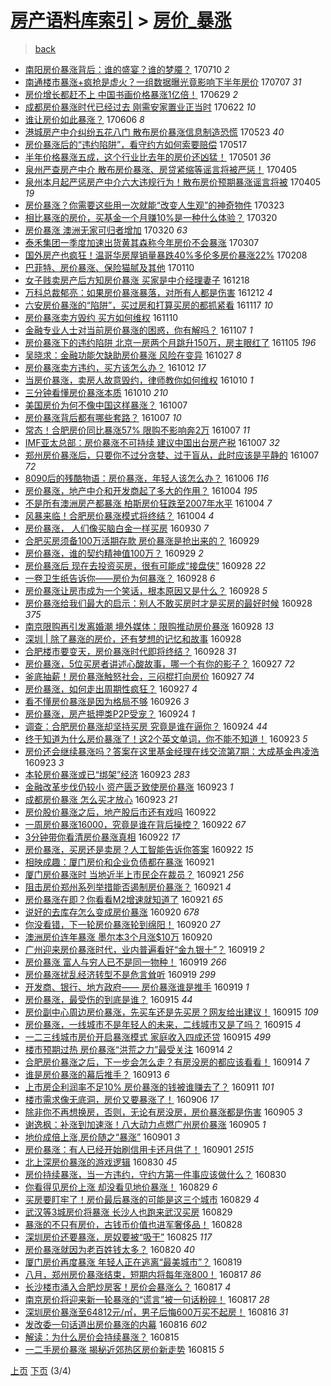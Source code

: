 [房产语料库索引](../../README.md)  > [房价_暴涨](房价_暴涨.md)
====
> [back](../README.md)

- [南阳房价暴涨背后：谁的盛宴？谁的梦魇？](http://jkwz.applinzi.com/ittc/6984717019801715717.html#%E5%8D%97%E9%98%B3%E6%88%BF%E4%BB%B7%E6%9A%B4%E6%B6%A8%E8%83%8C%E5%90%8E%EF%BC%9A%E8%B0%81%E7%9A%84%E7%9B%9B%E5%AE%B4%EF%BC%9F%E8%B0%81%E7%9A%84%E6%A2%A6%E9%AD%87%EF%BC%9F) 170710 *2* 
- [南通楼市暴涨+疯抢是虚火？一组数据曝光竟影响下半年房价](http://jkwz.applinzi.com/ittc/6987584009952298000.html#%E5%8D%97%E9%80%9A%E6%A5%BC%E5%B8%82%E6%9A%B4%E6%B6%A8%2B%E7%96%AF%E6%8A%A2%E6%98%AF%E8%99%9A%E7%81%AB%EF%BC%9F%E4%B8%80%E7%BB%84%E6%95%B0%E6%8D%AE%E6%9B%9D%E5%85%89%E7%AB%9F%E5%BD%B1%E5%93%8D%E4%B8%8B%E5%8D%8A%E5%B9%B4%E6%88%BF%E4%BB%B7) 170707 *31* 
- [房价增长都赶不上 中国书画价格暴涨1亿倍！](http://jkwz.applinzi.com/ittc/6984632125847241733.html#%E6%88%BF%E4%BB%B7%E5%A2%9E%E9%95%BF%E9%83%BD%E8%B5%B6%E4%B8%8D%E4%B8%8A+%E4%B8%AD%E5%9B%BD%E4%B9%A6%E7%94%BB%E4%BB%B7%E6%A0%BC%E6%9A%B4%E6%B6%A81%E4%BA%BF%E5%80%8D%EF%BC%81) 170629 *2* 
- [成都房价暴涨时代已经过去 刚需安家置业正当时](http://jkwz.applinzi.com/ittc/6982039921094034437.html#%E6%88%90%E9%83%BD%E6%88%BF%E4%BB%B7%E6%9A%B4%E6%B6%A8%E6%97%B6%E4%BB%A3%E5%B7%B2%E7%BB%8F%E8%BF%87%E5%8E%BB+%E5%88%9A%E9%9C%80%E5%AE%89%E5%AE%B6%E7%BD%AE%E4%B8%9A%E6%AD%A3%E5%BD%93%E6%97%B6) 170622 *10* 
- [谁让房价如此暴涨？](http://jkwz.applinzi.com/ittc/6976107165780542469.html#%E8%B0%81%E8%AE%A9%E6%88%BF%E4%BB%B7%E5%A6%82%E6%AD%A4%E6%9A%B4%E6%B6%A8%EF%BC%9F) 170606 *8* 
- [港城房产中介纠纷五花八门 散布房价暴涨信息制造恐慌](http://jkwz.applinzi.com/ittc/6970832112608347141.html#%E6%B8%AF%E5%9F%8E%E6%88%BF%E4%BA%A7%E4%B8%AD%E4%BB%8B%E7%BA%A0%E7%BA%B7%E4%BA%94%E8%8A%B1%E5%85%AB%E9%97%A8+%E6%95%A3%E5%B8%83%E6%88%BF%E4%BB%B7%E6%9A%B4%E6%B6%A8%E4%BF%A1%E6%81%AF%E5%88%B6%E9%80%A0%E6%81%90%E6%85%8C) 170523 *40* 
- [房价暴涨后的“违约陷阱”，看守约方如何索要赔偿](http://jkwz.applinzi.com/ittc/6968644217529172997.html#%E6%88%BF%E4%BB%B7%E6%9A%B4%E6%B6%A8%E5%90%8E%E7%9A%84%E2%80%9C%E8%BF%9D%E7%BA%A6%E9%99%B7%E9%98%B1%E2%80%9D%EF%BC%8C%E7%9C%8B%E5%AE%88%E7%BA%A6%E6%96%B9%E5%A6%82%E4%BD%95%E7%B4%A2%E8%A6%81%E8%B5%94%E5%81%BF) 170517  
- [半年价格暴涨五成，这个行业比去年的房价还凶猛！](http://jkwz.applinzi.com/ittc/6962642551642260484.html#%E5%8D%8A%E5%B9%B4%E4%BB%B7%E6%A0%BC%E6%9A%B4%E6%B6%A8%E4%BA%94%E6%88%90%EF%BC%8C%E8%BF%99%E4%B8%AA%E8%A1%8C%E4%B8%9A%E6%AF%94%E5%8E%BB%E5%B9%B4%E7%9A%84%E6%88%BF%E4%BB%B7%E8%BF%98%E5%87%B6%E7%8C%9B%EF%BC%81) 170501 *36* 
- [泉州严查房产中介 散布房价暴涨、房贷紧缩等谣言将被严惩！](http://jkwz.applinzi.com/ittc/6953177113812272133.html#%E6%B3%89%E5%B7%9E%E4%B8%A5%E6%9F%A5%E6%88%BF%E4%BA%A7%E4%B8%AD%E4%BB%8B+%E6%95%A3%E5%B8%83%E6%88%BF%E4%BB%B7%E6%9A%B4%E6%B6%A8%E3%80%81%E6%88%BF%E8%B4%B7%E7%B4%A7%E7%BC%A9%E7%AD%89%E8%B0%A3%E8%A8%80%E5%B0%86%E8%A2%AB%E4%B8%A5%E6%83%A9%EF%BC%81) 170405  
- [泉州本月起严惩房产中介六大违规行为！散布房价预期暴涨谣言将被](http://jkwz.applinzi.com/ittc/6953152691348964356.html#%E6%B3%89%E5%B7%9E%E6%9C%AC%E6%9C%88%E8%B5%B7%E4%B8%A5%E6%83%A9%E6%88%BF%E4%BA%A7%E4%B8%AD%E4%BB%8B%E5%85%AD%E5%A4%A7%E8%BF%9D%E8%A7%84%E8%A1%8C%E4%B8%BA%EF%BC%81%E6%95%A3%E5%B8%83%E6%88%BF%E4%BB%B7%E9%A2%84%E6%9C%9F%E6%9A%B4%E6%B6%A8%E8%B0%A3%E8%A8%80%E5%B0%86%E8%A2%AB) 170405 *19* 
- [房价暴涨？你需要这些用一次就能“改变人生观”的神奇物件](http://jkwz.applinzi.com/ittc/6948180186532152325.html#%E6%88%BF%E4%BB%B7%E6%9A%B4%E6%B6%A8%EF%BC%9F%E4%BD%A0%E9%9C%80%E8%A6%81%E8%BF%99%E4%BA%9B%E7%94%A8%E4%B8%80%E6%AC%A1%E5%B0%B1%E8%83%BD%E2%80%9C%E6%94%B9%E5%8F%98%E4%BA%BA%E7%94%9F%E8%A7%82%E2%80%9D%E7%9A%84%E7%A5%9E%E5%A5%87%E7%89%A9%E4%BB%B6) 170323  
- [相比暴涨的房价，买基金一个月赚10%是一种什么体验？](http://jkwz.applinzi.com/ittc/6947232704264406021.html#%E7%9B%B8%E6%AF%94%E6%9A%B4%E6%B6%A8%E7%9A%84%E6%88%BF%E4%BB%B7%EF%BC%8C%E4%B9%B0%E5%9F%BA%E9%87%91%E4%B8%80%E4%B8%AA%E6%9C%88%E8%B5%9A10%25%E6%98%AF%E4%B8%80%E7%A7%8D%E4%BB%80%E4%B9%88%E4%BD%93%E9%AA%8C%EF%BC%9F) 170320  
- [房价暴涨 澳洲无家可归者增加](http://jkwz.applinzi.com/ittc/6947118409220359172.html#%E6%88%BF%E4%BB%B7%E6%9A%B4%E6%B6%A8+%E6%BE%B3%E6%B4%B2%E6%97%A0%E5%AE%B6%E5%8F%AF%E5%BD%92%E8%80%85%E5%A2%9E%E5%8A%A0) 170320 *63* 
- [泰禾集团一季度加速出货黄其森称今年房价不会暴涨](http://jkwz.applinzi.com/ittc/6942147788363269125.html#%E6%B3%B0%E7%A6%BE%E9%9B%86%E5%9B%A2%E4%B8%80%E5%AD%A3%E5%BA%A6%E5%8A%A0%E9%80%9F%E5%87%BA%E8%B4%A7%E9%BB%84%E5%85%B6%E6%A3%AE%E7%A7%B0%E4%BB%8A%E5%B9%B4%E6%88%BF%E4%BB%B7%E4%B8%8D%E4%BC%9A%E6%9A%B4%E6%B6%A8) 170307  
- [国外房产也疯狂！温哥华房屋销量暴跌40%多伦多房价暴涨22%](http://jkwz.applinzi.com/ittc/6932267363134342149.html#%E5%9B%BD%E5%A4%96%E6%88%BF%E4%BA%A7%E4%B9%9F%E7%96%AF%E7%8B%82%EF%BC%81%E6%B8%A9%E5%93%A5%E5%8D%8E%E6%88%BF%E5%B1%8B%E9%94%80%E9%87%8F%E6%9A%B4%E8%B7%8C40%25%E5%A4%9A%E4%BC%A6%E5%A4%9A%E6%88%BF%E4%BB%B7%E6%9A%B4%E6%B6%A822%25) 170208  
- [巴菲特、房价暴涨、保险猫腻及其他](http://jkwz.applinzi.com/ittc/6921453756159099908.html#%E5%B7%B4%E8%8F%B2%E7%89%B9%E3%80%81%E6%88%BF%E4%BB%B7%E6%9A%B4%E6%B6%A8%E3%80%81%E4%BF%9D%E9%99%A9%E7%8C%AB%E8%85%BB%E5%8F%8A%E5%85%B6%E4%BB%96) 170110  
- [女子贱卖房产后方知房价暴涨 买家是中介经理妻子](http://jkwz.applinzi.com/ittc/6913046554247431173.html#%E5%A5%B3%E5%AD%90%E8%B4%B1%E5%8D%96%E6%88%BF%E4%BA%A7%E5%90%8E%E6%96%B9%E7%9F%A5%E6%88%BF%E4%BB%B7%E6%9A%B4%E6%B6%A8+%E4%B9%B0%E5%AE%B6%E6%98%AF%E4%B8%AD%E4%BB%8B%E7%BB%8F%E7%90%86%E5%A6%BB%E5%AD%90) 161218  
- [万科总裁郁亮：如果房价暴涨暴落，对所有人都是伤害](http://jkwz.applinzi.com/ittc/6910780954401833989.html#%E4%B8%87%E7%A7%91%E6%80%BB%E8%A3%81%E9%83%81%E4%BA%AE%EF%BC%9A%E5%A6%82%E6%9E%9C%E6%88%BF%E4%BB%B7%E6%9A%B4%E6%B6%A8%E6%9A%B4%E8%90%BD%EF%BC%8C%E5%AF%B9%E6%89%80%E6%9C%89%E4%BA%BA%E9%83%BD%E6%98%AF%E4%BC%A4%E5%AE%B3) 161212 *4* 
- [六安房价暴涨的“陷阱”，买过房和打算买房的都抓紧看](http://jkwz.applinzi.com/ittc/6901409190102172677.html#%E5%85%AD%E5%AE%89%E6%88%BF%E4%BB%B7%E6%9A%B4%E6%B6%A8%E7%9A%84%E2%80%9C%E9%99%B7%E9%98%B1%E2%80%9D%EF%BC%8C%E4%B9%B0%E8%BF%87%E6%88%BF%E5%92%8C%E6%89%93%E7%AE%97%E4%B9%B0%E6%88%BF%E7%9A%84%E9%83%BD%E6%8A%93%E7%B4%A7%E7%9C%8B) 161117 *10* 
- [房价暴涨卖方毁约 买方如何维权](http://jkwz.applinzi.com/ittc/6898895772212265989.html#%E6%88%BF%E4%BB%B7%E6%9A%B4%E6%B6%A8%E5%8D%96%E6%96%B9%E6%AF%81%E7%BA%A6+%E4%B9%B0%E6%96%B9%E5%A6%82%E4%BD%95%E7%BB%B4%E6%9D%83) 161110  
- [金融专业人士对当前房价暴涨的困惑，你有解吗？](http://jkwz.applinzi.com/ittc/6897831659633640452.html#%E9%87%91%E8%9E%8D%E4%B8%93%E4%B8%9A%E4%BA%BA%E5%A3%AB%E5%AF%B9%E5%BD%93%E5%89%8D%E6%88%BF%E4%BB%B7%E6%9A%B4%E6%B6%A8%E7%9A%84%E5%9B%B0%E6%83%91%EF%BC%8C%E4%BD%A0%E6%9C%89%E8%A7%A3%E5%90%97%EF%BC%9F) 161107 *1* 
- [房价暴涨下的违约陷阱 北京一房两个月跳升150万，房主眼红了](http://jkwz.applinzi.com/ittc/6897125313649050628.html#%E6%88%BF%E4%BB%B7%E6%9A%B4%E6%B6%A8%E4%B8%8B%E7%9A%84%E8%BF%9D%E7%BA%A6%E9%99%B7%E9%98%B1+%E5%8C%97%E4%BA%AC%E4%B8%80%E6%88%BF%E4%B8%A4%E4%B8%AA%E6%9C%88%E8%B7%B3%E5%8D%87150%E4%B8%87%EF%BC%8C%E6%88%BF%E4%B8%BB%E7%9C%BC%E7%BA%A2%E4%BA%86) 161105 *196* 
- [吴晓求：金融功能欠缺助房价暴涨 风险在变异](http://jkwz.applinzi.com/ittc/6893681852589540357.html#%E5%90%B4%E6%99%93%E6%B1%82%EF%BC%9A%E9%87%91%E8%9E%8D%E5%8A%9F%E8%83%BD%E6%AC%A0%E7%BC%BA%E5%8A%A9%E6%88%BF%E4%BB%B7%E6%9A%B4%E6%B6%A8+%E9%A3%8E%E9%99%A9%E5%9C%A8%E5%8F%98%E5%BC%82) 161027 *8* 
- [房价暴涨卖方违约，买方该怎么办？](http://jkwz.applinzi.com/ittc/6888037804625363973.html#%E6%88%BF%E4%BB%B7%E6%9A%B4%E6%B6%A8%E5%8D%96%E6%96%B9%E8%BF%9D%E7%BA%A6%EF%BC%8C%E4%B9%B0%E6%96%B9%E8%AF%A5%E6%80%8E%E4%B9%88%E5%8A%9E%EF%BC%9F) 161012 *17* 
- [当房价暴涨，卖房人故意毁约，律师教你如何维权](http://jkwz.applinzi.com/ittc/6887313472768967684.html#%E5%BD%93%E6%88%BF%E4%BB%B7%E6%9A%B4%E6%B6%A8%EF%BC%8C%E5%8D%96%E6%88%BF%E4%BA%BA%E6%95%85%E6%84%8F%E6%AF%81%E7%BA%A6%EF%BC%8C%E5%BE%8B%E5%B8%88%E6%95%99%E4%BD%A0%E5%A6%82%E4%BD%95%E7%BB%B4%E6%9D%83) 161010 *1* 
- [三分钟看懂房价暴涨本质](http://jkwz.applinzi.com/ittc/6887288760777049093.html#%E4%B8%89%E5%88%86%E9%92%9F%E7%9C%8B%E6%87%82%E6%88%BF%E4%BB%B7%E6%9A%B4%E6%B6%A8%E6%9C%AC%E8%B4%A8) 161010 *210* 
- [美国房价为何不像中国这样暴涨？](http://jkwz.applinzi.com/ittc/6886375978707715077.html#%E7%BE%8E%E5%9B%BD%E6%88%BF%E4%BB%B7%E4%B8%BA%E4%BD%95%E4%B8%8D%E5%83%8F%E4%B8%AD%E5%9B%BD%E8%BF%99%E6%A0%B7%E6%9A%B4%E6%B6%A8%EF%BC%9F) 161007  
- [房价暴涨背后都有哪些套路？](http://jkwz.applinzi.com/ittc/6886258326110733316.html#%E6%88%BF%E4%BB%B7%E6%9A%B4%E6%B6%A8%E8%83%8C%E5%90%8E%E9%83%BD%E6%9C%89%E5%93%AA%E4%BA%9B%E5%A5%97%E8%B7%AF%EF%BC%9F) 161007 *10* 
- [常态！合肥房价同比暴涨57%  限购不影响奔2万](http://jkwz.applinzi.com/ittc/6886213222297764868.html#%E5%B8%B8%E6%80%81%EF%BC%81%E5%90%88%E8%82%A5%E6%88%BF%E4%BB%B7%E5%90%8C%E6%AF%94%E6%9A%B4%E6%B6%A857%25++%E9%99%90%E8%B4%AD%E4%B8%8D%E5%BD%B1%E5%93%8D%E5%A5%942%E4%B8%87) 161007 *11* 
- [IMF亚太总部：房价暴涨不可持续 建议中国出台房产税](http://jkwz.applinzi.com/ittc/6886184167494124549.html#IMF%E4%BA%9A%E5%A4%AA%E6%80%BB%E9%83%A8%EF%BC%9A%E6%88%BF%E4%BB%B7%E6%9A%B4%E6%B6%A8%E4%B8%8D%E5%8F%AF%E6%8C%81%E7%BB%AD+%E5%BB%BA%E8%AE%AE%E4%B8%AD%E5%9B%BD%E5%87%BA%E5%8F%B0%E6%88%BF%E4%BA%A7%E7%A8%8E) 161007 *32* 
- [郑州房价暴涨后，只要你不过分贪婪、过于盲从，此时应该是平静的](http://jkwz.applinzi.com/ittc/6886175450950272004.html#%E9%83%91%E5%B7%9E%E6%88%BF%E4%BB%B7%E6%9A%B4%E6%B6%A8%E5%90%8E%EF%BC%8C%E5%8F%AA%E8%A6%81%E4%BD%A0%E4%B8%8D%E8%BF%87%E5%88%86%E8%B4%AA%E5%A9%AA%E3%80%81%E8%BF%87%E4%BA%8E%E7%9B%B2%E4%BB%8E%EF%BC%8C%E6%AD%A4%E6%97%B6%E5%BA%94%E8%AF%A5%E6%98%AF%E5%B9%B3%E9%9D%99%E7%9A%84) 161007 *72* 
- [8090后的残酷物语：房价暴涨，年轻人该怎么办？](http://jkwz.applinzi.com/ittc/6885653824806585348.html#8090%E5%90%8E%E7%9A%84%E6%AE%8B%E9%85%B7%E7%89%A9%E8%AF%AD%EF%BC%9A%E6%88%BF%E4%BB%B7%E6%9A%B4%E6%B6%A8%EF%BC%8C%E5%B9%B4%E8%BD%BB%E4%BA%BA%E8%AF%A5%E6%80%8E%E4%B9%88%E5%8A%9E%EF%BC%9F) 161006 *116* 
- [房价暴涨，地产中介和开发商起了多大的作用？](http://jkwz.applinzi.com/ittc/6885203771021329413.html#%E6%88%BF%E4%BB%B7%E6%9A%B4%E6%B6%A8%EF%BC%8C%E5%9C%B0%E4%BA%A7%E4%B8%AD%E4%BB%8B%E5%92%8C%E5%BC%80%E5%8F%91%E5%95%86%E8%B5%B7%E4%BA%86%E5%A4%9A%E5%A4%A7%E7%9A%84%E4%BD%9C%E7%94%A8%EF%BC%9F) 161004 *195* 
- [不是所有澳洲房产都暴涨 柏斯房价狂跌至2007年水平](http://jkwz.applinzi.com/ittc/6885136852046054405.html#%E4%B8%8D%E6%98%AF%E6%89%80%E6%9C%89%E6%BE%B3%E6%B4%B2%E6%88%BF%E4%BA%A7%E9%83%BD%E6%9A%B4%E6%B6%A8+%E6%9F%8F%E6%96%AF%E6%88%BF%E4%BB%B7%E7%8B%82%E8%B7%8C%E8%87%B32007%E5%B9%B4%E6%B0%B4%E5%B9%B3) 161004 *7* 
- [风暴来临！合肥房价暴涨模式将终结？](http://jkwz.applinzi.com/ittc/6884923248411673604.html#%E9%A3%8E%E6%9A%B4%E6%9D%A5%E4%B8%B4%EF%BC%81%E5%90%88%E8%82%A5%E6%88%BF%E4%BB%B7%E6%9A%B4%E6%B6%A8%E6%A8%A1%E5%BC%8F%E5%B0%86%E7%BB%88%E7%BB%93%EF%BC%9F) 161004 *4* 
- [房价暴涨， 人们像买脑白金一样买房](http://jkwz.applinzi.com/ittc/6883592961949959173.html#%E6%88%BF%E4%BB%B7%E6%9A%B4%E6%B6%A8%EF%BC%8C+%E4%BA%BA%E4%BB%AC%E5%83%8F%E4%B9%B0%E8%84%91%E7%99%BD%E9%87%91%E4%B8%80%E6%A0%B7%E4%B9%B0%E6%88%BF) 160930 *7* 
- [合肥买房须备100万活期存款 房价暴涨是抢出来的？](http://jkwz.applinzi.com/ittc/6883369826860401669.html#%E5%90%88%E8%82%A5%E4%B9%B0%E6%88%BF%E9%A1%BB%E5%A4%87100%E4%B8%87%E6%B4%BB%E6%9C%9F%E5%AD%98%E6%AC%BE+%E6%88%BF%E4%BB%B7%E6%9A%B4%E6%B6%A8%E6%98%AF%E6%8A%A2%E5%87%BA%E6%9D%A5%E7%9A%84%EF%BC%9F) 160929  
- [房价暴涨，谁的契约精神值100万？](http://jkwz.applinzi.com/ittc/6883178170492126212.html#%E6%88%BF%E4%BB%B7%E6%9A%B4%E6%B6%A8%EF%BC%8C%E8%B0%81%E7%9A%84%E5%A5%91%E7%BA%A6%E7%B2%BE%E7%A5%9E%E5%80%BC100%E4%B8%87%EF%BC%9F) 160929 *2* 
- [房价暴涨后 现在去投资买房，很有可能成“接盘侠”](http://jkwz.applinzi.com/ittc/6883049592433673221.html#%E6%88%BF%E4%BB%B7%E6%9A%B4%E6%B6%A8%E5%90%8E+%E7%8E%B0%E5%9C%A8%E5%8E%BB%E6%8A%95%E8%B5%84%E4%B9%B0%E6%88%BF%EF%BC%8C%E5%BE%88%E6%9C%89%E5%8F%AF%E8%83%BD%E6%88%90%E2%80%9C%E6%8E%A5%E7%9B%98%E4%BE%A0%E2%80%9D) 160928 *22* 
- [一卷卫生纸告诉你——房价为何暴涨？](http://jkwz.applinzi.com/ittc/6882920017020060677.html#%E4%B8%80%E5%8D%B7%E5%8D%AB%E7%94%9F%E7%BA%B8%E5%91%8A%E8%AF%89%E4%BD%A0%E2%80%94%E2%80%94%E6%88%BF%E4%BB%B7%E4%B8%BA%E4%BD%95%E6%9A%B4%E6%B6%A8%EF%BC%9F) 160928 *6* 
- [房价暴涨让房市成为一个笑话，根本原因又是什么？](http://jkwz.applinzi.com/ittc/6882884916815070213.html#%E6%88%BF%E4%BB%B7%E6%9A%B4%E6%B6%A8%E8%AE%A9%E6%88%BF%E5%B8%82%E6%88%90%E4%B8%BA%E4%B8%80%E4%B8%AA%E7%AC%91%E8%AF%9D%EF%BC%8C%E6%A0%B9%E6%9C%AC%E5%8E%9F%E5%9B%A0%E5%8F%88%E6%98%AF%E4%BB%80%E4%B9%88%EF%BC%9F) 160928 *5* 
- [房价暴涨给我们最大的启示：别人不敢买房时才是买房的最好时候](http://jkwz.applinzi.com/ittc/6882861528092509189.html#%E6%88%BF%E4%BB%B7%E6%9A%B4%E6%B6%A8%E7%BB%99%E6%88%91%E4%BB%AC%E6%9C%80%E5%A4%A7%E7%9A%84%E5%90%AF%E7%A4%BA%EF%BC%9A%E5%88%AB%E4%BA%BA%E4%B8%8D%E6%95%A2%E4%B9%B0%E6%88%BF%E6%97%B6%E6%89%8D%E6%98%AF%E4%B9%B0%E6%88%BF%E7%9A%84%E6%9C%80%E5%A5%BD%E6%97%B6%E5%80%99) 160928 *375* 
- [南京限购再引发离婚潮 境外媒体：限购推动房价暴涨](http://jkwz.applinzi.com/ittc/6882857536356631557.html#%E5%8D%97%E4%BA%AC%E9%99%90%E8%B4%AD%E5%86%8D%E5%BC%95%E5%8F%91%E7%A6%BB%E5%A9%9A%E6%BD%AE+%E5%A2%83%E5%A4%96%E5%AA%92%E4%BD%93%EF%BC%9A%E9%99%90%E8%B4%AD%E6%8E%A8%E5%8A%A8%E6%88%BF%E4%BB%B7%E6%9A%B4%E6%B6%A8) 160928 *13* 
- [深圳 | 除了暴涨的房价，还有梦想的记忆和故事](http://jkwz.applinzi.com/ittc/6882853103962948613.html#%E6%B7%B1%E5%9C%B3+%7C+%E9%99%A4%E4%BA%86%E6%9A%B4%E6%B6%A8%E7%9A%84%E6%88%BF%E4%BB%B7%EF%BC%8C%E8%BF%98%E6%9C%89%E6%A2%A6%E6%83%B3%E7%9A%84%E8%AE%B0%E5%BF%86%E5%92%8C%E6%95%85%E4%BA%8B) 160928  
- [合肥楼市要变天，房价暴涨时代即将终结？](http://jkwz.applinzi.com/ittc/6882653901471351813.html#%E5%90%88%E8%82%A5%E6%A5%BC%E5%B8%82%E8%A6%81%E5%8F%98%E5%A4%A9%EF%BC%8C%E6%88%BF%E4%BB%B7%E6%9A%B4%E6%B6%A8%E6%97%B6%E4%BB%A3%E5%8D%B3%E5%B0%86%E7%BB%88%E7%BB%93%EF%BC%9F) 160928 *31* 
- [房价暴涨，5位买房者讲述心酸故事，哪一个有你的影子？](http://jkwz.applinzi.com/ittc/6882659922281497604.html#%E6%88%BF%E4%BB%B7%E6%9A%B4%E6%B6%A8%EF%BC%8C5%E4%BD%8D%E4%B9%B0%E6%88%BF%E8%80%85%E8%AE%B2%E8%BF%B0%E5%BF%83%E9%85%B8%E6%95%85%E4%BA%8B%EF%BC%8C%E5%93%AA%E4%B8%80%E4%B8%AA%E6%9C%89%E4%BD%A0%E7%9A%84%E5%BD%B1%E5%AD%90%EF%BC%9F) 160927 *72* 
- [釜底抽薪！房价暴涨触怒社会，三闷棍打向房价](http://jkwz.applinzi.com/ittc/6882640195396043780.html#%E9%87%9C%E5%BA%95%E6%8A%BD%E8%96%AA%EF%BC%81%E6%88%BF%E4%BB%B7%E6%9A%B4%E6%B6%A8%E8%A7%A6%E6%80%92%E7%A4%BE%E4%BC%9A%EF%BC%8C%E4%B8%89%E9%97%B7%E6%A3%8D%E6%89%93%E5%90%91%E6%88%BF%E4%BB%B7) 160927 *74* 
- [房价暴涨，如何走出周期性疯狂？](http://jkwz.applinzi.com/ittc/6882459069108978693.html#%E6%88%BF%E4%BB%B7%E6%9A%B4%E6%B6%A8%EF%BC%8C%E5%A6%82%E4%BD%95%E8%B5%B0%E5%87%BA%E5%91%A8%E6%9C%9F%E6%80%A7%E7%96%AF%E7%8B%82%EF%BC%9F) 160927 *4* 
- [看不懂房价暴涨是因为格局不够](http://jkwz.applinzi.com/ittc/6882164782869775364.html#%E7%9C%8B%E4%B8%8D%E6%87%82%E6%88%BF%E4%BB%B7%E6%9A%B4%E6%B6%A8%E6%98%AF%E5%9B%A0%E4%B8%BA%E6%A0%BC%E5%B1%80%E4%B8%8D%E5%A4%9F) 160926 *3* 
- [房价暴涨，房产抵押类P2P受宠？](http://jkwz.applinzi.com/ittc/6881374491707442181.html#%E6%88%BF%E4%BB%B7%E6%9A%B4%E6%B6%A8%EF%BC%8C%E6%88%BF%E4%BA%A7%E6%8A%B5%E6%8A%BC%E7%B1%BBP2P%E5%8F%97%E5%AE%A0%EF%BC%9F) 160924 *1* 
- [调查：合肥房价暴涨却坚持买房 究竟是谁在逼你？](http://jkwz.applinzi.com/ittc/6881347881423864837.html#%E8%B0%83%E6%9F%A5%EF%BC%9A%E5%90%88%E8%82%A5%E6%88%BF%E4%BB%B7%E6%9A%B4%E6%B6%A8%E5%8D%B4%E5%9D%9A%E6%8C%81%E4%B9%B0%E6%88%BF+%E7%A9%B6%E7%AB%9F%E6%98%AF%E8%B0%81%E5%9C%A8%E9%80%BC%E4%BD%A0%EF%BC%9F) 160924 *44* 
- [终于知道为什么房价暴涨了！这2个英文单词，你不能不知道！](http://jkwz.applinzi.com/ittc/6881157861681398788.html#%E7%BB%88%E4%BA%8E%E7%9F%A5%E9%81%93%E4%B8%BA%E4%BB%80%E4%B9%88%E6%88%BF%E4%BB%B7%E6%9A%B4%E6%B6%A8%E4%BA%86%EF%BC%81%E8%BF%992%E4%B8%AA%E8%8B%B1%E6%96%87%E5%8D%95%E8%AF%8D%EF%BC%8C%E4%BD%A0%E4%B8%8D%E8%83%BD%E4%B8%8D%E7%9F%A5%E9%81%93%EF%BC%81) 160923 *5* 
- [房价还会继续暴涨吗？答案在这里基金经理在线交流第7期：大成基金冉凌浩](http://jkwz.applinzi.com/ittc/6881124079733572613.html#%E6%88%BF%E4%BB%B7%E8%BF%98%E4%BC%9A%E7%BB%A7%E7%BB%AD%E6%9A%B4%E6%B6%A8%E5%90%97%EF%BC%9F%E7%AD%94%E6%A1%88%E5%9C%A8%E8%BF%99%E9%87%8C%E5%9F%BA%E9%87%91%E7%BB%8F%E7%90%86%E5%9C%A8%E7%BA%BF%E4%BA%A4%E6%B5%81%E7%AC%AC7%E6%9C%9F%EF%BC%9A%E5%A4%A7%E6%88%90%E5%9F%BA%E9%87%91%E5%86%89%E5%87%8C%E6%B5%A9) 160923 *3* 
- [本轮房价暴涨或已“绑架”经济](http://jkwz.applinzi.com/ittc/6881115640374494213.html#%E6%9C%AC%E8%BD%AE%E6%88%BF%E4%BB%B7%E6%9A%B4%E6%B6%A8%E6%88%96%E5%B7%B2%E2%80%9C%E7%BB%91%E6%9E%B6%E2%80%9D%E7%BB%8F%E6%B5%8E) 160923 *283* 
- [金融改革步伐仍较小 资产匮乏致使房价暴涨](http://jkwz.applinzi.com/ittc/6881013560007721988.html#%E9%87%91%E8%9E%8D%E6%94%B9%E9%9D%A9%E6%AD%A5%E4%BC%90%E4%BB%8D%E8%BE%83%E5%B0%8F+%E8%B5%84%E4%BA%A7%E5%8C%AE%E4%B9%8F%E8%87%B4%E4%BD%BF%E6%88%BF%E4%BB%B7%E6%9A%B4%E6%B6%A8) 160923 *1* 
- [成都房价暴涨 怎么买才放心](http://jkwz.applinzi.com/ittc/6880999515359806469.html#%E6%88%90%E9%83%BD%E6%88%BF%E4%BB%B7%E6%9A%B4%E6%B6%A8+%E6%80%8E%E4%B9%88%E4%B9%B0%E6%89%8D%E6%94%BE%E5%BF%83) 160923 *21* 
- [房价股价暴涨之后，地产股后市还有戏吗](http://jkwz.applinzi.com/ittc/6880794935388800004.html#%E6%88%BF%E4%BB%B7%E8%82%A1%E4%BB%B7%E6%9A%B4%E6%B6%A8%E4%B9%8B%E5%90%8E%EF%BC%8C%E5%9C%B0%E4%BA%A7%E8%82%A1%E5%90%8E%E5%B8%82%E8%BF%98%E6%9C%89%E6%88%8F%E5%90%97) 160922  
- [一周房价暴涨16000，究竟是谁在背后操控？](http://jkwz.applinzi.com/ittc/6880748856240768004.html#%E4%B8%80%E5%91%A8%E6%88%BF%E4%BB%B7%E6%9A%B4%E6%B6%A816000%EF%BC%8C%E7%A9%B6%E7%AB%9F%E6%98%AF%E8%B0%81%E5%9C%A8%E8%83%8C%E5%90%8E%E6%93%8D%E6%8E%A7%EF%BC%9F) 160922 *67* 
- [3分钟带你看清房价暴涨真相](http://jkwz.applinzi.com/ittc/6880708441651282949.html#3%E5%88%86%E9%92%9F%E5%B8%A6%E4%BD%A0%E7%9C%8B%E6%B8%85%E6%88%BF%E4%BB%B7%E6%9A%B4%E6%B6%A8%E7%9C%9F%E7%9B%B8) 160922 *17* 
- [房价暴涨，买房还是卖房？人工智能告诉你答案](http://jkwz.applinzi.com/ittc/6879104255356568581.html#%E6%88%BF%E4%BB%B7%E6%9A%B4%E6%B6%A8%EF%BC%8C%E4%B9%B0%E6%88%BF%E8%BF%98%E6%98%AF%E5%8D%96%E6%88%BF%EF%BC%9F%E4%BA%BA%E5%B7%A5%E6%99%BA%E8%83%BD%E5%91%8A%E8%AF%89%E4%BD%A0%E7%AD%94%E6%A1%88) 160922 *15* 
- [相映成趣：厦门房价和企业负债都在暴涨](http://jkwz.applinzi.com/ittc/6880457361285710852.html#%E7%9B%B8%E6%98%A0%E6%88%90%E8%B6%A3%EF%BC%9A%E5%8E%A6%E9%97%A8%E6%88%BF%E4%BB%B7%E5%92%8C%E4%BC%81%E4%B8%9A%E8%B4%9F%E5%80%BA%E9%83%BD%E5%9C%A8%E6%9A%B4%E6%B6%A8) 160921  
- [厦门房价暴涨时 当地近半上市民企在裁员？](http://jkwz.applinzi.com/ittc/6880457361646420997.html#%E5%8E%A6%E9%97%A8%E6%88%BF%E4%BB%B7%E6%9A%B4%E6%B6%A8%E6%97%B6+%E5%BD%93%E5%9C%B0%E8%BF%91%E5%8D%8A%E4%B8%8A%E5%B8%82%E6%B0%91%E4%BC%81%E5%9C%A8%E8%A3%81%E5%91%98%EF%BC%9F) 160921 *256* 
- [阻击房价郑州系列举措能否遏制房价暴涨？](http://jkwz.applinzi.com/ittc/6880419976866956293.html#%E9%98%BB%E5%87%BB%E6%88%BF%E4%BB%B7%E9%83%91%E5%B7%9E%E7%B3%BB%E5%88%97%E4%B8%BE%E6%8E%AA%E8%83%BD%E5%90%A6%E9%81%8F%E5%88%B6%E6%88%BF%E4%BB%B7%E6%9A%B4%E6%B6%A8%EF%BC%9F) 160921 *4* 
- [房价暴涨在即？你看看M2增速就知道了](http://jkwz.applinzi.com/ittc/6880379775729796100.html#%E6%88%BF%E4%BB%B7%E6%9A%B4%E6%B6%A8%E5%9C%A8%E5%8D%B3%EF%BC%9F%E4%BD%A0%E7%9C%8B%E7%9C%8BM2%E5%A2%9E%E9%80%9F%E5%B0%B1%E7%9F%A5%E9%81%93%E4%BA%86) 160921 *65* 
- [说好的去库存怎么变成房价暴涨](http://jkwz.applinzi.com/ittc/6880056178163319812.html#%E8%AF%B4%E5%A5%BD%E7%9A%84%E5%8E%BB%E5%BA%93%E5%AD%98%E6%80%8E%E4%B9%88%E5%8F%98%E6%88%90%E6%88%BF%E4%BB%B7%E6%9A%B4%E6%B6%A8) 160920 *678* 
- [你没看错，下一轮房价暴涨轮到绵阳！](http://jkwz.applinzi.com/ittc/6880003173409883140.html#%E4%BD%A0%E6%B2%A1%E7%9C%8B%E9%94%99%EF%BC%8C%E4%B8%8B%E4%B8%80%E8%BD%AE%E6%88%BF%E4%BB%B7%E6%9A%B4%E6%B6%A8%E8%BD%AE%E5%88%B0%E7%BB%B5%E9%98%B3%EF%BC%81) 160920 *27* 
- [澳洲房价连年暴涨 墨尔本3个月涨$10万](http://jkwz.applinzi.com/ittc/6879976709507515396.html#%E6%BE%B3%E6%B4%B2%E6%88%BF%E4%BB%B7%E8%BF%9E%E5%B9%B4%E6%9A%B4%E6%B6%A8+%E5%A2%A8%E5%B0%94%E6%9C%AC3%E4%B8%AA%E6%9C%88%E6%B6%A8%2410%E4%B8%87) 160920  
- [广州迎来房价暴涨时代，业内普遍看好“金九银十”？](http://jkwz.applinzi.com/ittc/6879628360468136965.html#%E5%B9%BF%E5%B7%9E%E8%BF%8E%E6%9D%A5%E6%88%BF%E4%BB%B7%E6%9A%B4%E6%B6%A8%E6%97%B6%E4%BB%A3%EF%BC%8C%E4%B8%9A%E5%86%85%E6%99%AE%E9%81%8D%E7%9C%8B%E5%A5%BD%E2%80%9C%E9%87%91%E4%B9%9D%E9%93%B6%E5%8D%81%E2%80%9D%EF%BC%9F) 160919 *2* 
- [房价暴涨  富人与穷人已不是同一物种！](http://jkwz.applinzi.com/ittc/6879514326406267908.html#%E6%88%BF%E4%BB%B7%E6%9A%B4%E6%B6%A8++%E5%AF%8C%E4%BA%BA%E4%B8%8E%E7%A9%B7%E4%BA%BA%E5%B7%B2%E4%B8%8D%E6%98%AF%E5%90%8C%E4%B8%80%E7%89%A9%E7%A7%8D%EF%BC%81) 160919 *266* 
- [房价暴涨扰乱经济转型不是危言耸听](http://jkwz.applinzi.com/ittc/6879381466047316997.html#%E6%88%BF%E4%BB%B7%E6%9A%B4%E6%B6%A8%E6%89%B0%E4%B9%B1%E7%BB%8F%E6%B5%8E%E8%BD%AC%E5%9E%8B%E4%B8%8D%E6%98%AF%E5%8D%B1%E8%A8%80%E8%80%B8%E5%90%AC) 160919 *299* 
- [开发商、银行、地方政府—— 房价暴涨谁是推手](http://jkwz.applinzi.com/ittc/6879354696946418693.html#%E5%BC%80%E5%8F%91%E5%95%86%E3%80%81%E9%93%B6%E8%A1%8C%E3%80%81%E5%9C%B0%E6%96%B9%E6%94%BF%E5%BA%9C%E2%80%94%E2%80%94+%E6%88%BF%E4%BB%B7%E6%9A%B4%E6%B6%A8%E8%B0%81%E6%98%AF%E6%8E%A8%E6%89%8B) 160919 *1* 
- [房价暴涨，最受伤的到底是谁？](http://jkwz.applinzi.com/ittc/6878220319881430021.html#%E6%88%BF%E4%BB%B7%E6%9A%B4%E6%B6%A8%EF%BC%8C%E6%9C%80%E5%8F%97%E4%BC%A4%E7%9A%84%E5%88%B0%E5%BA%95%E6%98%AF%E8%B0%81%EF%BC%9F) 160915 *44* 
- [房价副中心周边房价暴涨，先买车还是先买房？网友给出建议！](http://jkwz.applinzi.com/ittc/6878177527134159876.html#%E6%88%BF%E4%BB%B7%E5%89%AF%E4%B8%AD%E5%BF%83%E5%91%A8%E8%BE%B9%E6%88%BF%E4%BB%B7%E6%9A%B4%E6%B6%A8%EF%BC%8C%E5%85%88%E4%B9%B0%E8%BD%A6%E8%BF%98%E6%98%AF%E5%85%88%E4%B9%B0%E6%88%BF%EF%BC%9F%E7%BD%91%E5%8F%8B%E7%BB%99%E5%87%BA%E5%BB%BA%E8%AE%AE%EF%BC%81) 160915 *109* 
- [房价暴涨，一线城市不是年轻人的未来，二线城市又是了吗？](http://jkwz.applinzi.com/ittc/6878067291824063493.html#%E6%88%BF%E4%BB%B7%E6%9A%B4%E6%B6%A8%EF%BC%8C%E4%B8%80%E7%BA%BF%E5%9F%8E%E5%B8%82%E4%B8%8D%E6%98%AF%E5%B9%B4%E8%BD%BB%E4%BA%BA%E7%9A%84%E6%9C%AA%E6%9D%A5%EF%BC%8C%E4%BA%8C%E7%BA%BF%E5%9F%8E%E5%B8%82%E5%8F%88%E6%98%AF%E4%BA%86%E5%90%97%EF%BC%9F) 160915 *4* 
- [一二三线城市房价开启暴涨模式 家庭收入四成还贷](http://jkwz.applinzi.com/ittc/6877906794462053381.html#%E4%B8%80%E4%BA%8C%E4%B8%89%E7%BA%BF%E5%9F%8E%E5%B8%82%E6%88%BF%E4%BB%B7%E5%BC%80%E5%90%AF%E6%9A%B4%E6%B6%A8%E6%A8%A1%E5%BC%8F+%E5%AE%B6%E5%BA%AD%E6%94%B6%E5%85%A5%E5%9B%9B%E6%88%90%E8%BF%98%E8%B4%B7) 160915 *499* 
- [楼市预期过热 房价暴涨“洪荒之力”最受关注](http://jkwz.applinzi.com/ittc/6877644646515213317.html#%E6%A5%BC%E5%B8%82%E9%A2%84%E6%9C%9F%E8%BF%87%E7%83%AD+%E6%88%BF%E4%BB%B7%E6%9A%B4%E6%B6%A8%E2%80%9C%E6%B4%AA%E8%8D%92%E4%B9%8B%E5%8A%9B%E2%80%9D%E6%9C%80%E5%8F%97%E5%85%B3%E6%B3%A8) 160914 *2* 
- [合肥房价暴涨之后，下一步会怎么走？有房没房的都应该看看！](http://jkwz.applinzi.com/ittc/6877640664552047621.html#%E5%90%88%E8%82%A5%E6%88%BF%E4%BB%B7%E6%9A%B4%E6%B6%A8%E4%B9%8B%E5%90%8E%EF%BC%8C%E4%B8%8B%E4%B8%80%E6%AD%A5%E4%BC%9A%E6%80%8E%E4%B9%88%E8%B5%B0%EF%BC%9F%E6%9C%89%E6%88%BF%E6%B2%A1%E6%88%BF%E7%9A%84%E9%83%BD%E5%BA%94%E8%AF%A5%E7%9C%8B%E7%9C%8B%EF%BC%81) 160914 *7* 
- [谁是房价暴涨的幕后推手？](http://jkwz.applinzi.com/ittc/6877403382188344325.html#%E8%B0%81%E6%98%AF%E6%88%BF%E4%BB%B7%E6%9A%B4%E6%B6%A8%E7%9A%84%E5%B9%95%E5%90%8E%E6%8E%A8%E6%89%8B%EF%BC%9F) 160913 *6* 
- [上市房企利润率不足10% 房价暴涨的钱被谁赚去了？](http://jkwz.applinzi.com/ittc/6876732271117206532.html#%E4%B8%8A%E5%B8%82%E6%88%BF%E4%BC%81%E5%88%A9%E6%B6%A6%E7%8E%87%E4%B8%8D%E8%B6%B310%25+%E6%88%BF%E4%BB%B7%E6%9A%B4%E6%B6%A8%E7%9A%84%E9%92%B1%E8%A2%AB%E8%B0%81%E8%B5%9A%E5%8E%BB%E4%BA%86%EF%BC%9F) 160911 *101* 
- [楼市需求像无底洞，房价又要暴涨了！](http://jkwz.applinzi.com/ittc/6874796635627979780.html#%E6%A5%BC%E5%B8%82%E9%9C%80%E6%B1%82%E5%83%8F%E6%97%A0%E5%BA%95%E6%B4%9E%EF%BC%8C%E6%88%BF%E4%BB%B7%E5%8F%88%E8%A6%81%E6%9A%B4%E6%B6%A8%E4%BA%86%EF%BC%81) 160906 *17* 
- [除非你不再想换房，否则，无论有房没房，房价暴涨都是伤害](http://jkwz.applinzi.com/ittc/6874495787161093125.html#%E9%99%A4%E9%9D%9E%E4%BD%A0%E4%B8%8D%E5%86%8D%E6%83%B3%E6%8D%A2%E6%88%BF%EF%BC%8C%E5%90%A6%E5%88%99%EF%BC%8C%E6%97%A0%E8%AE%BA%E6%9C%89%E6%88%BF%E6%B2%A1%E6%88%BF%EF%BC%8C%E6%88%BF%E4%BB%B7%E6%9A%B4%E6%B6%A8%E9%83%BD%E6%98%AF%E4%BC%A4%E5%AE%B3) 160905 *3* 
- [谢逸枫：补涨到加速涨！八大动力点燃广州房价暴涨](http://jkwz.applinzi.com/ittc/6874490023642137604.html#%E8%B0%A2%E9%80%B8%E6%9E%AB%EF%BC%9A%E8%A1%A5%E6%B6%A8%E5%88%B0%E5%8A%A0%E9%80%9F%E6%B6%A8%EF%BC%81%E5%85%AB%E5%A4%A7%E5%8A%A8%E5%8A%9B%E7%82%B9%E7%87%83%E5%B9%BF%E5%B7%9E%E6%88%BF%E4%BB%B7%E6%9A%B4%E6%B6%A8) 160905 *1* 
- [地价成倍上涨,房价随之“暴涨”](http://jkwz.applinzi.com/ittc/6872836594343609349.html#%E5%9C%B0%E4%BB%B7%E6%88%90%E5%80%8D%E4%B8%8A%E6%B6%A8%2C%E6%88%BF%E4%BB%B7%E9%9A%8F%E4%B9%8B%E2%80%9C%E6%9A%B4%E6%B6%A8%E2%80%9D) 160901 *3* 
- [房价暴涨：有人已经开始刷信用卡还月供了！](http://jkwz.applinzi.com/ittc/6872683474418402309.html#%E6%88%BF%E4%BB%B7%E6%9A%B4%E6%B6%A8%EF%BC%9A%E6%9C%89%E4%BA%BA%E5%B7%B2%E7%BB%8F%E5%BC%80%E5%A7%8B%E5%88%B7%E4%BF%A1%E7%94%A8%E5%8D%A1%E8%BF%98%E6%9C%88%E4%BE%9B%E4%BA%86%EF%BC%81) 160901 *2515* 
- [北上深房价暴涨的游戏逻辑](http://jkwz.applinzi.com/ittc/6872248822675276805.html#%E5%8C%97%E4%B8%8A%E6%B7%B1%E6%88%BF%E4%BB%B7%E6%9A%B4%E6%B6%A8%E7%9A%84%E6%B8%B8%E6%88%8F%E9%80%BB%E8%BE%91) 160830 *45* 
- [房价持续暴涨，当一方违约，守约方第一件事应该做什么？](http://jkwz.applinzi.com/ittc/6872099547890844677.html#%E6%88%BF%E4%BB%B7%E6%8C%81%E7%BB%AD%E6%9A%B4%E6%B6%A8%EF%BC%8C%E5%BD%93%E4%B8%80%E6%96%B9%E8%BF%9D%E7%BA%A6%EF%BC%8C%E5%AE%88%E7%BA%A6%E6%96%B9%E7%AC%AC%E4%B8%80%E4%BB%B6%E4%BA%8B%E5%BA%94%E8%AF%A5%E5%81%9A%E4%BB%80%E4%B9%88%EF%BC%9F) 160830  
- [你看得见房价上涨 却没看见地价暴涨！](http://jkwz.applinzi.com/ittc/6871841304652284933.html#%E4%BD%A0%E7%9C%8B%E5%BE%97%E8%A7%81%E6%88%BF%E4%BB%B7%E4%B8%8A%E6%B6%A8+%E5%8D%B4%E6%B2%A1%E7%9C%8B%E8%A7%81%E5%9C%B0%E4%BB%B7%E6%9A%B4%E6%B6%A8%EF%BC%81) 160829 *6* 
- [买房要盯牢了！房价最后暴涨的可能是这三个城市](http://jkwz.applinzi.com/ittc/6871829118445945860.html#%E4%B9%B0%E6%88%BF%E8%A6%81%E7%9B%AF%E7%89%A2%E4%BA%86%EF%BC%81%E6%88%BF%E4%BB%B7%E6%9C%80%E5%90%8E%E6%9A%B4%E6%B6%A8%E7%9A%84%E5%8F%AF%E8%83%BD%E6%98%AF%E8%BF%99%E4%B8%89%E4%B8%AA%E5%9F%8E%E5%B8%82) 160829 *4* 
- [武汉等3城房价将暴涨 长沙人也跑来武汉买房](http://jkwz.applinzi.com/ittc/6871714413551289349.html#%E6%AD%A6%E6%B1%89%E7%AD%893%E5%9F%8E%E6%88%BF%E4%BB%B7%E5%B0%86%E6%9A%B4%E6%B6%A8+%E9%95%BF%E6%B2%99%E4%BA%BA%E4%B9%9F%E8%B7%91%E6%9D%A5%E6%AD%A6%E6%B1%89%E4%B9%B0%E6%88%BF) 160829  
- [暴涨的不只有房价，古钱币价值也进军奢侈品！](http://jkwz.applinzi.com/ittc/6871387299476145157.html#%E6%9A%B4%E6%B6%A8%E7%9A%84%E4%B8%8D%E5%8F%AA%E6%9C%89%E6%88%BF%E4%BB%B7%EF%BC%8C%E5%8F%A4%E9%92%B1%E5%B8%81%E4%BB%B7%E5%80%BC%E4%B9%9F%E8%BF%9B%E5%86%9B%E5%A5%A2%E4%BE%88%E5%93%81%EF%BC%81) 160828  
- [深圳房价还要暴涨，房奴要被“吸干”](http://jkwz.applinzi.com/ittc/6870317403870856197.html#%E6%B7%B1%E5%9C%B3%E6%88%BF%E4%BB%B7%E8%BF%98%E8%A6%81%E6%9A%B4%E6%B6%A8%EF%BC%8C%E6%88%BF%E5%A5%B4%E8%A6%81%E8%A2%AB%E2%80%9C%E5%90%B8%E5%B9%B2%E2%80%9D) 160825 *117* 
- [房价暴涨就因为老百姓钱太多？](http://jkwz.applinzi.com/ittc/6868208689474962436.html#%E6%88%BF%E4%BB%B7%E6%9A%B4%E6%B6%A8%E5%B0%B1%E5%9B%A0%E4%B8%BA%E8%80%81%E7%99%BE%E5%A7%93%E9%92%B1%E5%A4%AA%E5%A4%9A%EF%BC%9F) 160820 *40* 
- [厦门房价再度暴涨 年轻人正在逃离“最美城市”？](http://jkwz.applinzi.com/ittc/6867770516802372613.html#%E5%8E%A6%E9%97%A8%E6%88%BF%E4%BB%B7%E5%86%8D%E5%BA%A6%E6%9A%B4%E6%B6%A8+%E5%B9%B4%E8%BD%BB%E4%BA%BA%E6%AD%A3%E5%9C%A8%E9%80%83%E7%A6%BB%E2%80%9C%E6%9C%80%E7%BE%8E%E5%9F%8E%E5%B8%82%E2%80%9D%EF%BC%9F) 160819  
- [八月，郑州房价暴涨结束，短期内将每年涨800！](http://jkwz.applinzi.com/ittc/6867388668737750020.html#%E5%85%AB%E6%9C%88%EF%BC%8C%E9%83%91%E5%B7%9E%E6%88%BF%E4%BB%B7%E6%9A%B4%E6%B6%A8%E7%BB%93%E6%9D%9F%EF%BC%8C%E7%9F%AD%E6%9C%9F%E5%86%85%E5%B0%86%E6%AF%8F%E5%B9%B4%E6%B6%A8800%EF%BC%81) 160817 *86* 
- [长沙楼市涌入合肥炒房客！房价会暴涨么？](http://jkwz.applinzi.com/ittc/6867383802254590980.html#%E9%95%BF%E6%B2%99%E6%A5%BC%E5%B8%82%E6%B6%8C%E5%85%A5%E5%90%88%E8%82%A5%E7%82%92%E6%88%BF%E5%AE%A2%EF%BC%81%E6%88%BF%E4%BB%B7%E4%BC%9A%E6%9A%B4%E6%B6%A8%E4%B9%88%EF%BC%9F) 160817 *4* 
- [南京房价将迎来新一轮暴涨的“谎言”被一句话粉碎！](http://jkwz.applinzi.com/ittc/6867260469269758980.html#%E5%8D%97%E4%BA%AC%E6%88%BF%E4%BB%B7%E5%B0%86%E8%BF%8E%E6%9D%A5%E6%96%B0%E4%B8%80%E8%BD%AE%E6%9A%B4%E6%B6%A8%E7%9A%84%E2%80%9C%E8%B0%8E%E8%A8%80%E2%80%9D%E8%A2%AB%E4%B8%80%E5%8F%A5%E8%AF%9D%E7%B2%89%E7%A2%8E%EF%BC%81) 160817 *28* 
- [深圳房价暴涨至64812元/㎡，男子后悔600万买不起房！](http://jkwz.applinzi.com/ittc/6867008739005170693.html#%E6%B7%B1%E5%9C%B3%E6%88%BF%E4%BB%B7%E6%9A%B4%E6%B6%A8%E8%87%B364812%E5%85%83%2F%E3%8E%A1%EF%BC%8C%E7%94%B7%E5%AD%90%E5%90%8E%E6%82%94600%E4%B8%87%E4%B9%B0%E4%B8%8D%E8%B5%B7%E6%88%BF%EF%BC%81) 160816 *31* 
- [发改委一句话道出房价暴涨的内幕](http://jkwz.applinzi.com/ittc/6866979690249716740.html#%E5%8F%91%E6%94%B9%E5%A7%94%E4%B8%80%E5%8F%A5%E8%AF%9D%E9%81%93%E5%87%BA%E6%88%BF%E4%BB%B7%E6%9A%B4%E6%B6%A8%E7%9A%84%E5%86%85%E5%B9%95) 160816 *602* 
- [解读：为什么房价会持续暴涨？](http://jkwz.applinzi.com/ittc/6866648564255687684.html#%E8%A7%A3%E8%AF%BB%EF%BC%9A%E4%B8%BA%E4%BB%80%E4%B9%88%E6%88%BF%E4%BB%B7%E4%BC%9A%E6%8C%81%E7%BB%AD%E6%9A%B4%E6%B6%A8%EF%BC%9F) 160815  
- [一二手房价暴涨 揭秘近郊热区房价新走势](http://jkwz.applinzi.com/ittc/6866529100952503301.html#%E4%B8%80%E4%BA%8C%E6%89%8B%E6%88%BF%E4%BB%B7%E6%9A%B4%E6%B6%A8+%E6%8F%AD%E7%A7%98%E8%BF%91%E9%83%8A%E7%83%AD%E5%8C%BA%E6%88%BF%E4%BB%B7%E6%96%B0%E8%B5%B0%E5%8A%BF) 160815 *5* 


 [上页](房价_暴涨.md) [下页](房价_暴涨2.md)          (3/4)